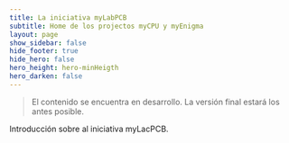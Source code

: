 ```yaml
---
title: La iniciativa myLabPCB
subtitle: Home de los projectos myCPU y myEnigma
layout: page
show_sidebar: false
hide_footer: true
hide_hero: false
hero_height: hero-minHeigth
hero_darken: false
---
```

> El contenido se encuentra en desarrollo. La versión final estará los antes posible.

Introducción sobre al iniciativa myLacPCB.